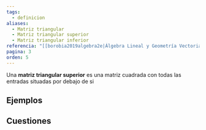 ```yaml
---
tags:
  - definicion
aliases:
  - Matriz triangular
  - Matriz triangular superior
  - Matriz triangular inferior
referencia: "[[borobia2019algebra2e|Álgebra Lineal y Geometría Vectorial (2a ed)]]"
pagina: 3
orden: 5
---
```

Una **matriz triangular superior** es una matriz cuadrada con todas las entradas situadas por debajo de si
## Ejemplos

## Cuestiones
